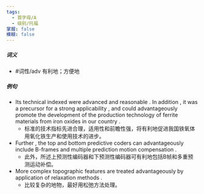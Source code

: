 ```yaml
---
tags:
  - 首字母/A
  - 级别/托福
掌握: false
模糊: false
---
```

##### 词义
- #词性/adv  有利地；方便地
##### 例句
- Its technical indexed were advanced and reasonable . In addition , it was a precursor for a strong applicability , and could advantageously promote the development of the production technology of ferrite materials from iron oxides in our country .
	- 标准的技术指标先进合理，适用性和前瞻性强，将有利地促进我国铁氧体用氧化铁生产和使用技术的进步。
- Further , the top and bottom predictive coders can advantageously include B-frames and multiple prediction motion compensation .
	- 此外，所述上预测性编码器和下预测性编码器可有利地包括B帧和多重预测运动补偿。
- More complex topographic features are treated advantageously by application of relaxation methods .
	- 比较复杂的地物，最好用松弛方法处理。
